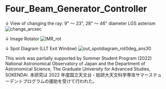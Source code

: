 # Four_Beam_Generator_Controller

↓ View of changing the ray: 9" ～ 23", 28" ～ 46" diameter LGS asterism
![change_arcsec](https://user-images.githubusercontent.com/80835540/185977927-c7cbb39c-0e83-4628-ba92-975bc8020df1.gif)

↓ Image Rotator
![IMR_rot](https://user-images.githubusercontent.com/80835540/185978103-a852f946-bc05-4776-b539-c9517d93d086.gif)

↓ Spot Diagram (LLT Exit Window)
![out_spotdiagram_rot0deg_ans30](https://user-images.githubusercontent.com/80835540/185980445-e9d4c185-ec98-4dbe-81cf-10a99dcdc6e9.png)


This work was partially supported by Summer Student Program (2022) National Astronomical Observatory of Japan and the Department of Astronomical Science, The Graduate University for Advanced Studies, SOKENDAI. 
本研究は 2022 年度国立天文台・総研大天文科学専攻サマーステューデントプログラムの援助を受けて行われた。
